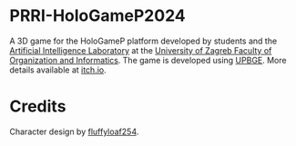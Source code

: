 # PRRI-HoloGameP2024

A 3D game for the HoloGameP platform developed by students and the [Artificial Intelligence Laboratory](https://ai.foi.hr/) at the [University of Zagreb Faculty of Organization and Informatics](https://www.foi.unizg.hr/). The game is developed using [UPBGE](https://upbge.org). More details available at [itch.io](https://ailab-foi.itch.io/prri-hologamep2024).

# Credits

Character design by [fluffyloaf254](https://opengameart.org/content/food-themed-character-pack).
